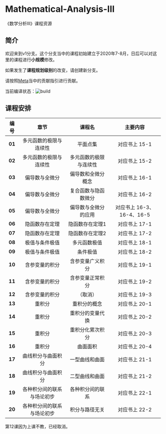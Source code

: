 # Mathematical-Analysis-III
《数学分析III》课程资源

## 简介

欢迎来到v1分支。这个分支当中的课程初始建立于2020年7-8月，日后可以对这里的课程进行**小规模**修改。

如果发生了**课程规划级别**的改变，请创建新分支。

请按照[Meta](https://github.com/SDCS-MOOC/Meta)当中的贡献指引进行贡献。

当前编译状态：![build](https://github.com/SDCS-MOOC/Mathematical-Analysis-III/workflows/build/badge.svg?branch=v1&event=push)

## 课程安排

| 编号 | 章节 | 课程名 | 主要内容 |
|:---:|:---:|:------:|:-------:|
|**01**|多元函数的极限与连续性|平面点集|对应书上 15-1|
|**02**|多元函数的极限与连续性|多元函数的极限与连续性|对应书上 15-2|
|**03**|偏导数与全微分|偏导数和全微分概念|对应书上 16-1|
|**04**|偏导数与全微分|复合函数与隐函数微分|对应书上 16-2|
|**05**|偏导数与全微分|偏导数与全微分的应用 |对应书上 16-3、16-4、16-5|
|**06**|隐函数存在定理|隐函数存在定理1|对应书上 17-1|
|**07**|隐函数存在定理|隐函数存在定理2|对应书上 17-2|
|**08**|极值与条件极值|多元函数极值|对应书上 18-1|
|**09**|极值与条件极值|条件极值|对应书上 18-2|
|**10**|含参变量的积分|含参变量广义积分|对应书上 19-1|
|**11**|含参变量的积分|含参变量正常积分|对应书上 19-2|
|**12**|含参变量的积分|（取消） |对应书上 19-3|
|**13**|重积分|重积分的概念|对应书上 20-1|
|**14**|重积分|重积分的变量代换|对应书上 20-2|
|**15**|重积分|重积分化累次积分 |对应书上 20-3|
|**16**|重积分|曲面面积|对应书上 20-4|
|**17**|曲线积分与曲面积分|一型曲线和曲面|对应书上 21-1|
|**18**|曲线积分与曲面积分|二型曲线和曲面|对应书上 21-2|
|**19**|各种积分间的联系与场论初步|各种积分间的联系 |对应书上 22-1|
|**20**|各种积分间的联系与场论初步|积分与路径无关|对应书上 22-2|

第12课因为上课不教，已经取消。
